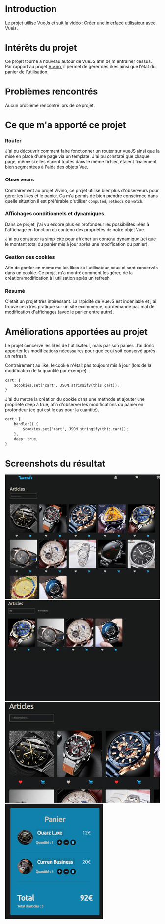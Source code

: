 # Introduction

Le projet utilise VueJs et suit la vidéo : [Créer une interface utilisateur avec Vuejs](https://www.youtube.com/watch?v=siy9ETx68NU).

# Intérêts du projet

Ce projet tourne à nouveau autour de VueJS afin de m'entrainer dessus. Par rapport au projet [Vivino](https://github.com/Forthtilliath/Vivino-VueJS), il permet de gérer des likes ainsi que l'état du panier de l'utilisation.

# Problèmes rencontrés

Aucun problème rencontré lors de ce projet.

# Ce que m'a apporté ce projet

### Router

J'ai pu découvrir comment faire fonctionner un router sur vueJS ainsi que la mise en place d'une page via un template. J'ai pu constaté que chaque page, même si elles étaient toutes dans le même fichier, étaient finalement bien segmentées à l'aide des objets Vue.

### Observeurs

Contrairement au projet Vivino, ce projet utilise bien plus d'observeurs pour gérer les likes et le panier. Ca m'a permis de bien prendre conscience dans quelle situation il est préférable d'utiliser ``computed``, ``methods`` ou ``watch``.

### Affichages conditionnels et dynamiques

Dans ce projet, j'ai vu encore plus en profondeur les possibilités liées à l'affichage en fonction du contenu des propriétés de notre objet Vue.

J'ai pu constater la simplicité pour afficher un contenu dynamique (tel que le montant total du panier mis à jour après une modification du panier).

### Gestion des cookies

Afin de garder en mémoime les likes de l'utilisateur, ceux ci sont conservés dans un cookie. Ce projet m'a montré comment les gérer, de la création/modification à l'utilisation après un refresh.

### Résumé

C'était un projet très intéressant. La rapidité de VueJS est indéniable et j'ai trouvé cela très pratique sur un site ecommerce, qui demande pas mal de modification d'affichages (avec le panier entre autre).

# Améliorations apportées au projet

Le projet concerve les likes de l'utilisateur, mais pas son panier. J'ai donc apporter les modifications nécessaires pour que celui soit conservé après un refresh.

Contrairement au like, le cookie n'était pas toujours mis à jour (lors de la modification de la quantité par exemple). 
```
cart: {
    $cookies.set('cart', JSON.stringify(this.cart));
}
```
J'ai du mettre la création du cookie dans une méthode et ajouter une propriété deep à true, afin d'observer les modifications du panier en profondeur (ce qui est le cas pour la quantité).
```
cart: {
    handler() {
        $cookies.set('cart', JSON.stringify(this.cart));
    },
    deep: true,
}
```

# Screenshots du résultat

![home](/screenshots/home.png)
![search](/screenshots/search.png)
![like](/screenshots/like.png)
![cart](/screenshots/cart.png)